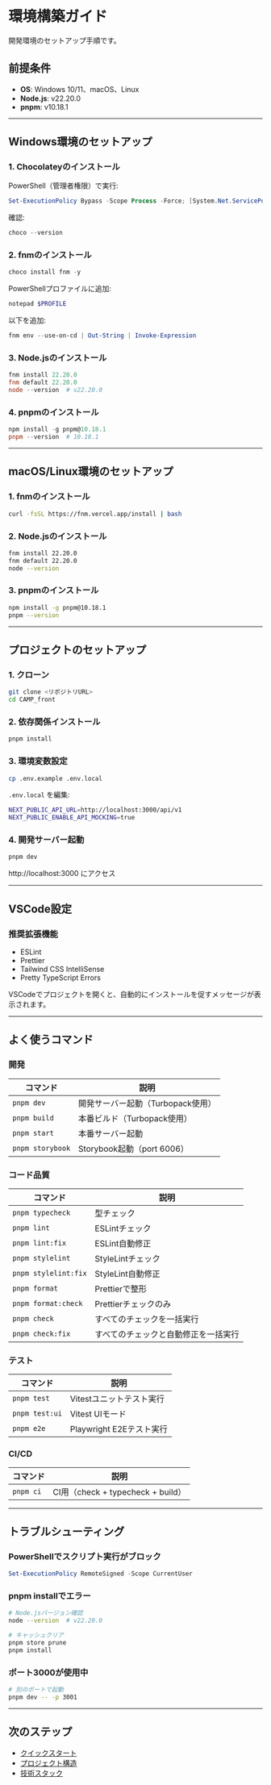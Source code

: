 # 環境構築ガイド

開発環境のセットアップ手順です。

## 前提条件

- **OS**: Windows 10/11、macOS、Linux
- **Node.js**: v22.20.0
- **pnpm**: v10.18.1

---

## Windows環境のセットアップ

### 1. Chocolateyのインストール

PowerShell（管理者権限）で実行:

```powershell
Set-ExecutionPolicy Bypass -Scope Process -Force; [System.Net.ServicePointManager]::SecurityProtocol = [System.Net.ServicePointManager]::SecurityProtocol -bor 3072; iex ((New-Object System.Net.WebClient).DownloadString('https://community.chocolatey.org/install.ps1'))
```

確認:
```powershell
choco --version
```

### 2. fnmのインストール

```powershell
choco install fnm -y
```

PowerShellプロファイルに追加:
```powershell
notepad $PROFILE
```

以下を追加:
```powershell
fnm env --use-on-cd | Out-String | Invoke-Expression
```

### 3. Node.jsのインストール

```powershell
fnm install 22.20.0
fnm default 22.20.0
node --version  # v22.20.0
```

### 4. pnpmのインストール

```powershell
npm install -g pnpm@10.18.1
pnpm --version  # 10.18.1
```

---

## macOS/Linux環境のセットアップ

### 1. fnmのインストール

```bash
curl -fsSL https://fnm.vercel.app/install | bash
```

### 2. Node.jsのインストール

```bash
fnm install 22.20.0
fnm default 22.20.0
node --version
```

### 3. pnpmのインストール

```bash
npm install -g pnpm@10.18.1
pnpm --version
```

---

## プロジェクトのセットアップ

### 1. クローン

```bash
git clone <リポジトリURL>
cd CAMP_front
```

### 2. 依存関係インストール

```bash
pnpm install
```

### 3. 環境変数設定

```bash
cp .env.example .env.local
```

`.env.local` を編集:
```bash
NEXT_PUBLIC_API_URL=http://localhost:3000/api/v1
NEXT_PUBLIC_ENABLE_API_MOCKING=true
```

### 4. 開発サーバー起動

```bash
pnpm dev
```

http://localhost:3000 にアクセス

---

## VSCode設定

### 推奨拡張機能

- ESLint
- Prettier
- Tailwind CSS IntelliSense
- Pretty TypeScript Errors

VSCodeでプロジェクトを開くと、自動的にインストールを促すメッセージが表示されます。

---

## よく使うコマンド

### 開発

| コマンド | 説明 |
|---------|------|
| `pnpm dev` | 開発サーバー起動（Turbopack使用） |
| `pnpm build` | 本番ビルド（Turbopack使用） |
| `pnpm start` | 本番サーバー起動 |
| `pnpm storybook` | Storybook起動（port 6006） |

### コード品質

| コマンド | 説明 |
|---------|------|
| `pnpm typecheck` | 型チェック |
| `pnpm lint` | ESLintチェック |
| `pnpm lint:fix` | ESLint自動修正 |
| `pnpm stylelint` | StyleLintチェック |
| `pnpm stylelint:fix` | StyleLint自動修正 |
| `pnpm format` | Prettierで整形 |
| `pnpm format:check` | Prettierチェックのみ |
| `pnpm check` | すべてのチェックを一括実行 |
| `pnpm check:fix` | すべてのチェックと自動修正を一括実行 |

### テスト

| コマンド | 説明 |
|---------|------|
| `pnpm test` | Vitestユニットテスト実行 |
| `pnpm test:ui` | Vitest UIモード |
| `pnpm e2e` | Playwright E2Eテスト実行 |

### CI/CD

| コマンド | 説明 |
|---------|------|
| `pnpm ci` | CI用（check + typecheck + build） |

---

## トラブルシューティング

### PowerShellでスクリプト実行がブロック

```powershell
Set-ExecutionPolicy RemoteSigned -Scope CurrentUser
```

### pnpm installでエラー

```bash
# Node.jsバージョン確認
node --version  # v22.20.0

# キャッシュクリア
pnpm store prune
pnpm install
```

### ポート3000が使用中

```bash
# 別のポートで起動
pnpm dev -- -p 3001
```

---

## 次のステップ

- [クイックスタート](./02-quick-start.md)
- [プロジェクト構造](../02-architecture/01-project-structure.md)
- [技術スタック](../03-core-concepts/01-tech-stack.md)
